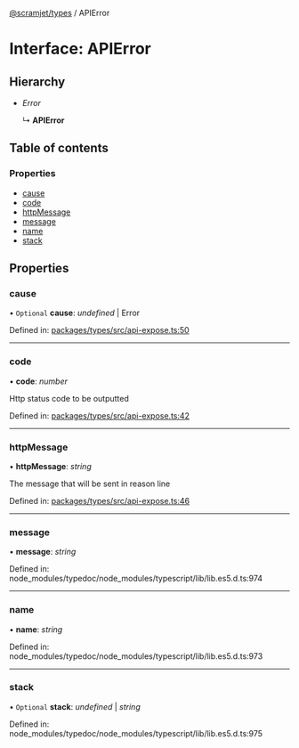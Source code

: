 [@scramjet/types](../README.md) / APIError

# Interface: APIError

## Hierarchy

* *Error*

  ↳ **APIError**

## Table of contents

### Properties

- [cause](apierror.md#cause)
- [code](apierror.md#code)
- [httpMessage](apierror.md#httpmessage)
- [message](apierror.md#message)
- [name](apierror.md#name)
- [stack](apierror.md#stack)

## Properties

### cause

• `Optional` **cause**: *undefined* \| Error

Defined in: [packages/types/src/api-expose.ts:50](https://github.com/scramjet-cloud-platform/scramjet-csi-dev/blob/61a9cb1/packages/types/src/api-expose.ts#L50)

___

### code

• **code**: *number*

Http status code to be outputted

Defined in: [packages/types/src/api-expose.ts:42](https://github.com/scramjet-cloud-platform/scramjet-csi-dev/blob/61a9cb1/packages/types/src/api-expose.ts#L42)

___

### httpMessage

• **httpMessage**: *string*

The message that will be sent in reason line

Defined in: [packages/types/src/api-expose.ts:46](https://github.com/scramjet-cloud-platform/scramjet-csi-dev/blob/61a9cb1/packages/types/src/api-expose.ts#L46)

___

### message

• **message**: *string*

Defined in: node_modules/typedoc/node_modules/typescript/lib/lib.es5.d.ts:974

___

### name

• **name**: *string*

Defined in: node_modules/typedoc/node_modules/typescript/lib/lib.es5.d.ts:973

___

### stack

• `Optional` **stack**: *undefined* \| *string*

Defined in: node_modules/typedoc/node_modules/typescript/lib/lib.es5.d.ts:975

